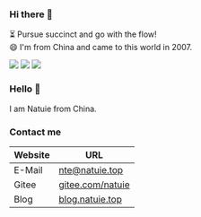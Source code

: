 ### Hi there 👋

⏳ Pursue succinct and go with the flow!  
😄 I'm from China and came to this world in 2007.

<img src="https://github-profile-summary-cards.vercel.app/api/cards/profile-details?username=natuie&theme=vue" />

<img src="https://github-readme-stats.vercel.app/api?username=natuie&show_icons=true&icon_color=CE1D2D&text_color=718096&bg_color=ffffff&hide_title=true" />

<img src="https://github-readme-stats.vercel.app/api/top-langs/?username=natuie&layout=compact"/>

### Hello 👋 
I am Natuie from China.

### Contact me
| Website | URL |
| --- | --- |
| E-Mail | [nte@natuie.top](mailto:nte@natuie.top) |
| Gitee | [gitee.com/natuie](https://gitee.com/natuie) |
| Blog | [blog.natuie.top](https://blog.natuie.top) |
